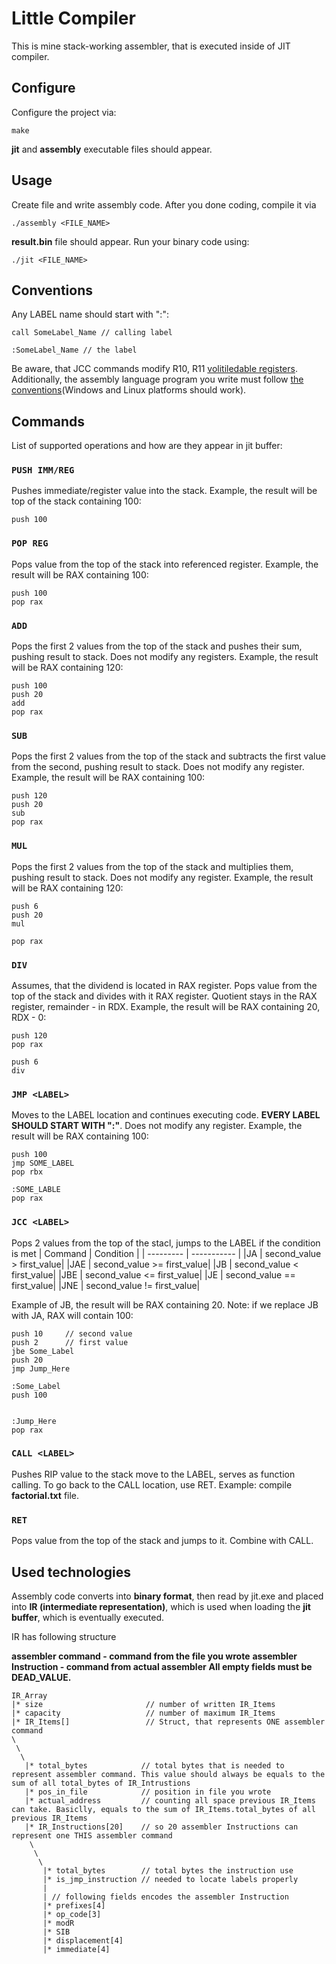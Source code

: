 # Little Compiler
This is mine stack-working assembler, that is executed inside of JIT compiler.
## Configure
Configure the project via:
```
make
```
__jit__ and __assembly__ executable files should appear.

## Usage
Create file and write assembly code. After you done coding, compile it via
```
./assembly <FILE_NAME>
```
__result.bin__ file should appear.
Run your binary code using:
```
./jit <FILE_NAME>
```

## Conventions
Any LABEL name should start with ":":
```
call SomeLabel_Name // calling label

:SomeLabel_Name // the label
```
Be aware, that JCC commands modify R10, R11 [volitiledable registers](https://en.wikipedia.org/wiki/X86_calling_conventions). Additionally, the assembly language program you write must follow [the conventions](registers)(Windows and Linux platforms should work).

## Commands
List of supported operations and how are they appear in jit buffer:
### ```PUSH IMM/REG```
Pushes immediate/register value into the stack.
Example, the result will be top of the stack containing 100:
```
push 100
```

### ```POP REG```
Pops value from the top of the stack into referenced register.
Example, the result will be RAX containing 100:
```
push 100
pop rax
```


### ```ADD```
Pops the first 2 values from the top of the stack and pushes their sum, pushing result to stack. Does not modify any registers.
Example, the result will be RAX containing 120:
```
push 100
push 20
add
pop rax
```
### ```SUB```
Pops the first 2 values ​​from the top of the stack and subtracts the first value from the second, pushing result to stack. Does not modify any register.
Example, the result will be RAX containing 100:
```
push 120
push 20
sub
pop rax
```
### ```MUL```
Pops the first 2 values from the top of the stack and multiplies them, pushing result to stack. Does not modify any register.
Example, the result will be RAX containing 120:
```
push 6
push 20
mul

pop rax
```
### ```DIV```
Assumes, that the dividend is located in RAX register. Pops value from the top of the stack and divides with it RAX register. Quotient stays in the RAX register, remainder - in RDX.
Example, the result will be RAX containing 20, RDX - 0:
```
push 120
pop rax

push 6
div
```
### ```JMP <LABEL>```
Moves to the LABEL location and continues executing code. __EVERY LABEL SHOULD START WITH ":"__. Does not modify any register.
Example, the result will be RAX containing 100:
```
push 100
jmp SOME_LABEL
pop rbx

:SOME_LABLE
pop rax
```
### ```JCC <LABEL>```
Pops 2 values from the top of the stacl, jumps to the LABEL if the condition is met
| Command   |   Condition |
| --------- | ----------- |
|JA  | second_value >  first_value|
|JAE | second_value >= first_value|
|JB  | second_value <  first_value|
|JBE | second_value <= first_value|
|JE  | second_value == first_value|
|JNE | second_value != first_value|

Example of JB, the result will be RAX containing 20.
Note: if we replace JB with JA, RAX will contain 100:
```
push 10     // second value
push 2      // first value
jbe Some_Label
push 20
jmp Jump_Here

:Some_Label
push 100


:Jump_Here
pop rax
```

### ```CALL <LABEL>```
Pushes RIP value to the stack move to the LABEL, serves as function calling. To go back to the CALL location, use RET.
Example: compile __factorial.txt__ file.

### ```RET```
Pops value from the top of the stack and jumps to it. Combine with CALL.

## Used technologies
Assembly code converts into __binary format__, then read by jit.exe and placed into __IR (intermediate representation)__, which is used when loading the __jit buffer__, which is eventually executed.

IR has following structure

__assembler command - command from the file you wrote__
__assembler Instruction - command from actual assembler__
__All empty fields must be DEAD_VALUE.__
```
IR_Array
|* size                       // number of written IR_Items
|* capacity                   // number of maximum IR_Items
|* IR_Items[]                 // Struct, that represents ONE assembler command
\
 \
  \
   |* total_bytes            // total bytes that is needed to represent assembler command. This value should always be equals to the sum of all total_bytes of IR_Intrustions
   |* pos_in_file            // position in file you wrote
   |* actual_address         // counting all space previous IR_Items can take. Basiclly, equals to the sum of IR_Items.total_bytes of all previous IR_Items
   |* IR_Instructions[20]    // so 20 assembler Instructions can represent one THIS assembler command
    \
     \
      \
       |* total_bytes        // total bytes the instruction use
       |* is_jmp_instruction // needed to locate labels properly
       |
       | // following fields encodes the assembler Instruction
       |* prefixes[4]
       |* op_code[3]
       |* modR
       |* SIB
       |* displacement[4]
       |* immediate[4]
```
